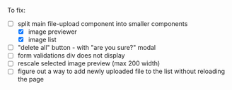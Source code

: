 To fix:
- [ ] split main file-upload component into smaller components
  - [x] image previewer
  - [x] image list
- [ ] "delete all" button - with "are you sure?" modal
- [ ] form validations div does not display
- [ ] rescale selected image preview (max 200 width)
- [ ] figure out a way to add newly uploaded file to the list without reloading the page
